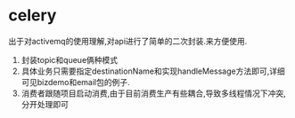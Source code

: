 # celery
出于对activemq的使用理解,对api进行了简单的二次封装.来方便使用.
1. 封装topic和queue俩种模式
2. 具体业务只需要指定destinationName和实现handleMessage方法即可,详细可见bizdemo和email包的例子.
3. 消费者跟随项目启动消费,由于目前消费生产有些耦合,导致多线程情况下冲突, 分开处理即可